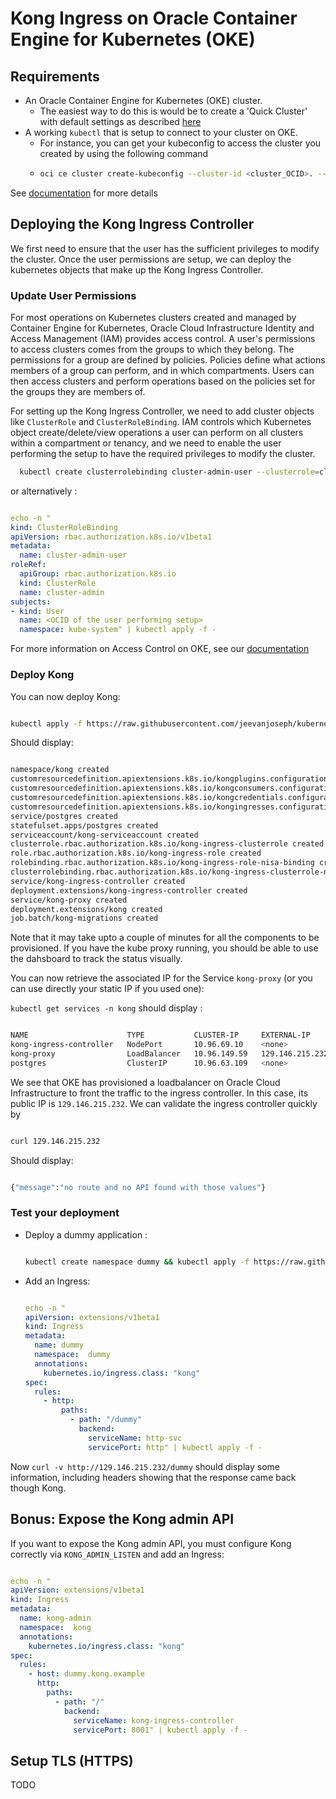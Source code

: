 # Kong Ingress on Oracle Container Engine for Kubernetes (OKE)

## Requirements

- An Oracle Container Engine for Kubernetes (OKE) cluster.
  - The easiest way to do this is would be to create a 'Quick Cluster' with default
   settings as described [here](https://docs.cloud.oracle.com/iaas/Content/ContEng/Tasks/contengcreatingclusterusingoke.htm#create-quick-cluster)
- A working `kubectl`  that is setup to connect to your cluster on OKE.
  - For instance, you can get your kubeconfig to access the cluster you created by using the following command
  - ```bash
    oci ce cluster create-kubeconfig --cluster-id <cluster_OCID>. --file $HOME/.kube/config  --region <region_name>
    ```

See [documentation](https://docs.cloud.oracle.com/iaas/Content/ContEng/Tasks/contengdownloadkubeconfigfile.htm) for more details

## Deploying the Kong Ingress Controller

We first need to ensure that the user has the sufficient privileges to modify the cluster.
Once the user permissions are setup, we can deploy the kubernetes objects that make up the Kong Ingress Controller.

### Update User Permissions

For most operations on Kubernetes clusters created and managed by Container Engine for Kubernetes,
Oracle Cloud Infrastructure Identity and Access Management (IAM) provides access control.
A user's permissions to access clusters comes from the groups to which they belong.
The permissions for a group are defined by policies. Policies define what actions members of a group
can perform, and in which compartments. Users can then access clusters and perform operations based
on the policies set for the groups they are members of.

For setting up the Kong Ingress Controller, we need to add cluster objects like `ClusterRole` and `ClusterRoleBinding`.
IAM controls which Kubernetes object create/delete/view operations a user can perform
on all clusters within a compartment or tenancy, and we need to enable the user performing the
setup to have the required privileges to modify the cluster.

```bash
  kubectl create clusterrolebinding cluster-admin-user --clusterrole=cluster-admin --user=<user_OCID>
```

or alternatively :

```yaml

echo -n "
kind: ClusterRoleBinding
apiVersion: rbac.authorization.k8s.io/v1beta1
metadata:
  name: cluster-admin-user
roleRef:
  apiGroup: rbac.authorization.k8s.io
  kind: ClusterRole
  name: cluster-admin
subjects:
- kind: User
  name: <OCID of the user performing setup>
  namespace: kube-system" | kubectl apply -f -

```

For more information on Access Control on OKE, see our [documentation](https://docs.cloud.oracle.com/iaas/Content/ContEng/Concepts/contengaboutaccesscontrol.htm)

### Deploy Kong

You can now deploy Kong:

```bash

kubectl apply -f https://raw.githubusercontent.com/jeevanjoseph/kubernetes-ingress-controller/master/deploy/single/all-in-one-postgres.yaml

```

Should display:

```bash

namespace/kong created
customresourcedefinition.apiextensions.k8s.io/kongplugins.configuration.konghq.com created
customresourcedefinition.apiextensions.k8s.io/kongconsumers.configuration.konghq.com created
customresourcedefinition.apiextensions.k8s.io/kongcredentials.configuration.konghq.com created
customresourcedefinition.apiextensions.k8s.io/kongingresses.configuration.konghq.com created
service/postgres created
statefulset.apps/postgres created
serviceaccount/kong-serviceaccount created
clusterrole.rbac.authorization.k8s.io/kong-ingress-clusterrole created
role.rbac.authorization.k8s.io/kong-ingress-role created
rolebinding.rbac.authorization.k8s.io/kong-ingress-role-nisa-binding created
clusterrolebinding.rbac.authorization.k8s.io/kong-ingress-clusterrole-nisa-binding created
service/kong-ingress-controller created
deployment.extensions/kong-ingress-controller created
service/kong-proxy created
deployment.extensions/kong created
job.batch/kong-migrations created

```

Note that it may take upto a couple of minutes for all the components to be provisioned. If you have the kube proxy running, you should be able to use the dahsboard to track the status visually.

You can now retrieve the associated IP for the Service `kong-proxy`
(or you can use  directly your static IP if you used one):

`kubectl get services -n kong` should display :

```bash

NAME                      TYPE           CLUSTER-IP     EXTERNAL-IP       PORT(S)                      AGE
kong-ingress-controller   NodePort       10.96.69.10    <none>            8001:30001/TCP               15m
kong-proxy                LoadBalancer   10.96.149.59   129.146.215.232   80:30084/TCP,443:30982/TCP   15m
postgres                  ClusterIP      10.96.63.109   <none>            5432/TCP                     15m

```

We see that OKE has provisioned a loadbalancer on Oracle Cloud Infrastructure to front the traffic to the ingress controller.
In this case, its public IP is `129.146.215.232`. We can validate the ingress controller quickly by 

```bash

curl 129.146.215.232

```

Should display:

```bash

{"message":"no route and no API found with those values"}

```

### Test your deployment

- Deploy a dummy application :
  
  ```bash

  kubectl create namespace dummy && kubectl apply -f https://raw.githubusercontent.com/Kong/kubernetes-ingress-controller/master/deploy/manifests/dummy-application.yaml -n dummy

  ```

- Add an Ingress:

  ```yaml

  echo -n "
  apiVersion: extensions/v1beta1
  kind: Ingress
  metadata:
    name: dummy
    namespace:  dummy
    annotations:
      kubernetes.io/ingress.class: "kong"
  spec:
    rules:
      - http:
          paths:
            - path: "/dummy"
              backend:
                serviceName: http-svc
                servicePort: http" | kubectl apply -f -

  ```

Now `curl -v http://129.146.215.232/dummy` should display some information, including headers showing that the response came back though Kong.

## Bonus: Expose the Kong admin API

If you want to expose the Kong admin API,
you must configure Kong correctly via `KONG_ADMIN_LISTEN` and add an Ingress:

```yaml

echo -n "
apiVersion: extensions/v1beta1
kind: Ingress
metadata:
  name: kong-admin
  namespace:  kong
  annotations:
    kubernetes.io/ingress.class: "kong"
spec:
  rules:
    - host: dummy.kong.example
      http:
        paths:
          - path: "/"
            backend:
              serviceName: kong-ingress-controller
              servicePort: 8001" | kubectl apply -f -

```

## Setup TLS (HTTPS)
TODO
